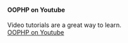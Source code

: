 #### OOPHP on Youtube

Video tutorials are a great way to learn.  
[OOPHP on Youtube](https://www.youtube.com/watch?v=Anz0ArcQ5kI&list=PL0eyrZgxdwhypQiZnYXM7z7-OTkcMgGPh)

